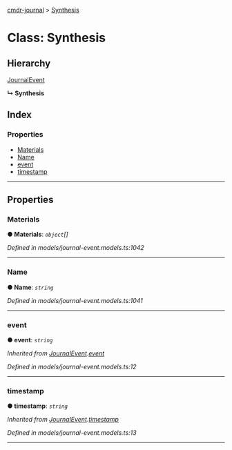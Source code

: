 [cmdr-journal](../README.md) > [Synthesis](../classes/synthesis.md)



# Class: Synthesis

## Hierarchy


 [JournalEvent](journalevent.md)

**↳ Synthesis**







## Index

### Properties

* [Materials](synthesis.md#materials)
* [Name](synthesis.md#name)
* [event](synthesis.md#event)
* [timestamp](synthesis.md#timestamp)



---
## Properties
<a id="materials"></a>

###  Materials

**●  Materials**:  *`object`[]* 

*Defined in models/journal-event.models.ts:1042*





___

<a id="name"></a>

###  Name

**●  Name**:  *`string`* 

*Defined in models/journal-event.models.ts:1041*





___

<a id="event"></a>

###  event

**●  event**:  *`string`* 

*Inherited from [JournalEvent](journalevent.md).[event](journalevent.md#event)*

*Defined in models/journal-event.models.ts:12*





___

<a id="timestamp"></a>

###  timestamp

**●  timestamp**:  *`string`* 

*Inherited from [JournalEvent](journalevent.md).[timestamp](journalevent.md#timestamp)*

*Defined in models/journal-event.models.ts:13*





___


